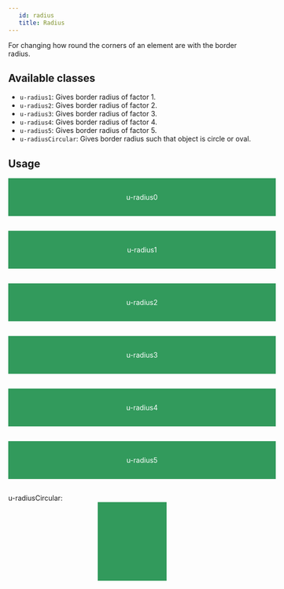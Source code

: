 ```yaml
---
   id: radius
   title: Radius
---
```


<a class="sourceView-page" href="https://github.com/aptuitiv/cacao/blob/master/src/css/utils/radius/radius.css"></a>

For changing how round the corners of an element are with the border radius.

## Available classes

* `u-radius1`: Gives border radius of factor 1. 
* `u-radius2`: Gives border radius of factor 2. 
* `u-radius3`: Gives border radius of factor 3. 
* `u-radius4`: Gives border radius of factor 4. 
* `u-radius5`: Gives border radius of factor 5. 
* `u-radiusCircular`: Gives border radius such that object is circle or oval.

## Usage

<style>
.example-element {
    background-color: #329A5C;
    color: #FFF;
    padding: 30px 20px;
    width: 100%;
    display: block;
    text-align: center;
    margin: 0 auto;
    margin-bottom: 30px;
}
</style>

<div class="code-sample">
    <div class="example-parent">
        <span class="example-element u-radius0">u-radius0 </span>
        <span class="example-element u-radius1">u-radius1 </span>
        <span class="example-element u-radius2">u-radius2 </span>
        <span class="example-element u-radius3">u-radius3 </span>
        <span class="example-element u-radius4">u-radius4 </span>
        <span class="example-element u-radius5">u-radius5 </span>
        u-radiusCircular:
        <span class="example-element u-radiusCircular" 
              style="sizing: border-box; width: 100px; height:100px;"></span>
</div>